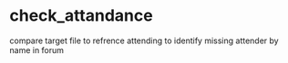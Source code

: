 # check_attandance
 compare target file to refrence attending to identify missing attender by name in forum
